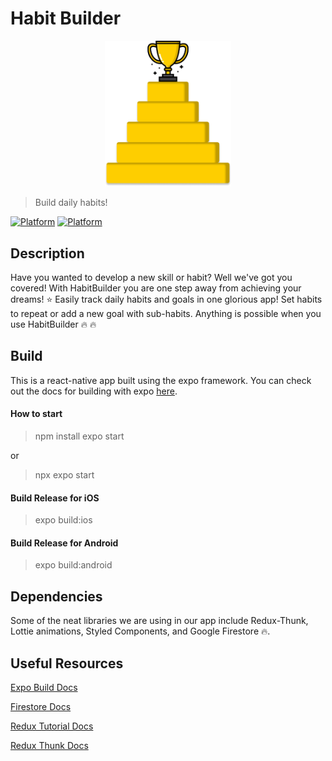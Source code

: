 # Habit Builder

<div style="text-align:center"><img src="https://github.com/anandb7248/Habit_Builder/blob/master/ReactNative/src/assets/images/AppIcon.png" title="HabitBuilder" width=40%></img></div>


 > Build daily habits!
 

[![Platform](https://img.shields.io/badge/language-javascript-yellow)](#) [![Platform](https://img.shields.io/badge/framework-react--native-purple)](#) 

## Description

Have you wanted to develop a new skill or habit? Well we've got you covered! With HabitBuilder you are one step away from achieving your dreams! :star: Easily track daily habits and goals in one glorious app! Set habits to repeat or add a new goal with sub-habits. Anything is possible when you use HabitBuilder :fire: :fire:
 
## Build
This is a react-native app built using the expo framework. You can check out the docs for building with expo <a href="https://docs.expo.io/distribution/building-standalone-apps/">here</a>.



#### How to start
> npm install
> expo start 

or


> npx expo start

#### Build Release for iOS
> expo build:ios

#### Build Release for Android
> expo build:android


## Dependencies 
Some of the neat libraries we are using in our app include Redux-Thunk, Lottie animations, Styled Components, and Google Firestore :fire:.

## Useful Resources
<a href="https://docs.expo.io/distribution/building-standalone-apps/">Expo Build Docs</a>

<a href="https://firebase.google.com/docs/firestore/query-data/get-data">Firestore Docs</a>

<a href="https://redux.js.org/basics/basic-tutorial">Redux Tutorial Docs</a>

<a href="https://github.com/reduxjs/redux-thunk">Redux Thunk Docs</a>




